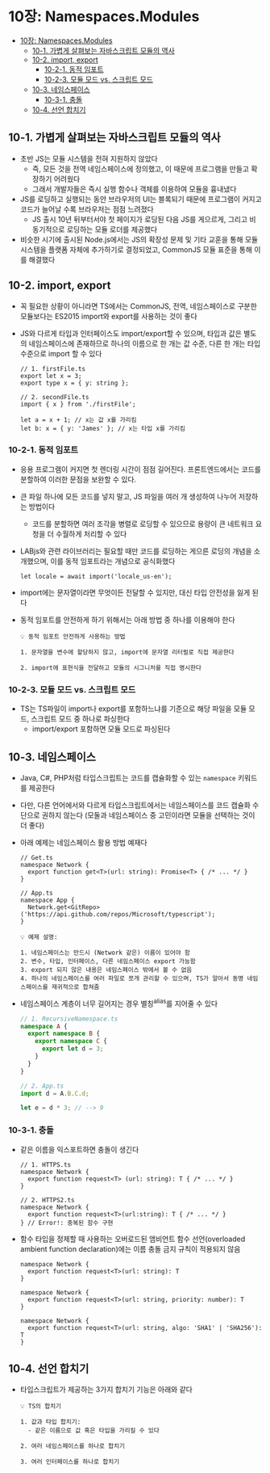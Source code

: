 # 10장: Namespaces.Modules

- [10장: Namespaces.Modules](#10장-namespacesmodules)
  - [10-1. 가볍게 살펴보는 자바스크립트 모듈의 역사](#10-1-가볍게-살펴보는-자바스크립트-모듈의-역사)
  - [10-2. import, export](#10-2-import-export)
    - [10-2-1. 동적 임포트](#10-2-1-동적-임포트)
    - [10-2-3. 모듈 모드 vs. 스크립트 모드](#10-2-3-모듈-모드-vs-스크립트-모드)
  - [10-3. 네임스페이스](#10-3-네임스페이스)
    - [10-3-1. 충돌](#10-3-1-충돌)
  - [10-4. 선언 합치기](#10-4-선언-합치기)

## 10-1. 가볍게 살펴보는 자바스크립트 모듈의 역사

- 초반 JS는 모듈 시스템을 전혀 지원하지 않았다
  - 즉, 모든 것을 전역 네임스페이스에 정의했고, 이 때문에 프로그램을 만들고 확장하기 어려웠다
  - 그래서 개발자들은 즉시 실행 함수나 객체를 이용하여 모듈을 흉내냈다
- JS를 로딩하고 실행되는 동안 브라우저의 UI는 블록되기 때문에 프로그램이 커지고 코드가 늘어날 수록 브라우저는 점점 느려졌다
  - JS 출시 10년 뒤부터서야 첫 페이지가 로딩된 다음 JS를 게으르게, 그리고 비동기적으로 로딩하는 모듈 로더를 제공했다
- 비슷한 시기에 출시된 Node.js에서는 JS의 확장성 문제 및 기타 교훈을 통해 모듈 시스템을 플랫폼 자체에 추가하기로 결정되었고, CommonJS 모듈 표준을 통해 이를 해결했다

## 10-2. import, export

- 꼭 필요한 상황이 아니라면 TS에서는 CommonJS, 전역, 네임스페이스로 구분한 모듈보다는 ES2015 import와 export를 사용하는 것이 좋다
- JS와 다르게 타입과 인터페이스도 import/export할 수 있으며, 타입과 값은 별도의 네임스페이스에 존재하므로 하나의 이름으로 한 개는 값 수준, 다른 한 개는 타입 수준으로 import 할 수 있다

  ```TS
  // 1. firstFile.ts
  export let x = 3;
  export type x = { y: string };

  // 2. secondFile.ts
  import { x } from './firstFile';

  let a = x + 1; // x는 값 x를 가리킴
  let b: x = { y: 'James' }; // x는 타입 x를 가리킴
  ```

### 10-2-1. 동적 임포트

- 응용 프로그램이 커지면 첫 렌더링 시간이 점점 길어진다. 프론트엔드에서는 코드를 분할하여 이러한 문점을 보완할 수 있다.
- 큰 파일 하나에 모든 코드를 넣지 말고, JS 파일을 여러 개 생성하여 나누어 저장하는 방법이다
  - 코드를 분할하면 여러 조각을 병렬로 로딩할 수 있으므로 용량이 큰 네트워크 요청을 더 수월하게 처리할 수 있다
- LABjs와 관련 라이브러리는 필요할 때만 코드를 로딩하는 게으른 로딩의 개념을 소개했으며, 이를 동적 임포트라는 개념으로 공식화했다

  ```TS
  let locale = await import('locale_us-en');
  ```

- import에는 문자열이라면 무엇이든 전달할 수 있지만, 대신 타입 안전성을 잃게 된다
- 동적 임포트를 안전하게 하기 위해서는 아래 방법 중 하나를 이용해야 한다

  ```
  💡 동적 임포트 안전하게 사용하는 방법

  1. 문자열을 변수에 할당하지 않고, import에 문자열 리터럴로 직접 제공한다

  2. import에 표현식을 전달하고 모듈의 시그니처를 직접 명시한다
  ```

### 10-2-3. 모듈 모드 vs. 스크립트 모드

- TS는 TS파일이 import나 export를 포함하느냐를 기준으로 해당 파일을 모듈 모드, 스크립트 모드 중 하나로 파싱한다
  - import/export 포함하면 모듈 모드로 파싱된다

## 10-3. 네임스페이스

- Java, C#, PHP처럼 타입스크립트는 코드를 캡슐화할 수 있는 `namespace` 키워드를 제공한다
- 다만, 다른 언어에서와 다르게 타입스크립트에서는 네임스페이스를 코드 캡슐화 수단으로 권하지 않는다 (모둘과 네임스페이스 중 고민이라면 모듈을 선택하는 것이 더 좋다)
- 아래 예제는 네임스페이스 활용 방법 예재다

  ```TS
  // Get.ts
  namespace Network {
    export function get<T>(url: string): Promise<T> { /* ... */ }
  }

  // App.ts
  namespace App {
    Network.get<GitRepo>('https://api.github.com/repos/Microsoft/typescript');
  }
  ```

  ```
  💡 예제 설명:

  1. 네임스페이스는 만드시 (Network 같은) 이름이 있어야 함
  2. 변수, 타입, 인터페이스, 다른 네임스페이스 export 가능함
  3. export 되지 않은 내용은 네임스페이스 밖에서 볼 수 없음
  4. 하나의 네임스페이스를 여러 파일로 쪼개 관리할 수 있으며, TS가 알아서 동명 네임스페이스를 재귀적으로 합쳐줌
  ```

- 네임스페이스 계층이 너무 길어지는 경우 별칭<sup>alias</sup>를 지어줄 수 있다

  ```ts
  // 1. RecursiveNamespace.ts
  namespace A {
    export namespace B {
      export namespace C {
        export let d = 3;
      }
    }
  }

  // 2. App.ts
  import d = A.B.C.d;

  let e = d * 3; // --> 9
  ```

### 10-3-1. 충돌

- 같은 이름을 익스포트하면 충돌이 생긴다

  ```TS
  // 1. HTTPS.ts
  namespace Network {
    export function request<T> (url: string): T { /* ... */ }
  }

  // 2. HTTPS2.ts
  namespace Network {
    export function request<T>(url:string): T { /* ... */ }
  } // Error!: 중복된 함수 구현
  ```

- 함수 타입을 정제할 때 사용하는 오버로드된 앰비언트 함수 선언(overloaded ambient function declaration)에는 이름 충돌 금지 규칙이 적용되지 않음

  ```TS
  namespace Network {
    export function request<T>(url: string): T
  }

  namespace Network {
    export function request<T>(url: string, priority: number): T
  }

  namespace Network {
    export function request<T>(url: string, algo: 'SHA1' | 'SHA256'): T
  }
  ```

## 10-4. 선언 합치기

- 타입스크립트가 제공하는 3가지 합치기 기능은 아래와 같다

  ```
  💡 TS의 합치기

  1. 값과 타입 합치기:
    - 같은 이름으로 값 혹은 타입을 가리킬 수 있다

  2. 여러 네임스페이스를 하나로 합치기

  3. 여러 인터페이스를 하나로 합치기
  ```
